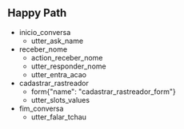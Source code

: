 ## Happy Path

* inicio_conversa
   - utter_ask_name
* receber_nome
   - action_receber_nome
   - utter_responder_nome
   - utter_entra_acao
* cadastrar_rastreador
   - form{"name": "cadastrar_rastreador_form"}
   - utter_slots_values
* fim_conversa
   - utter_falar_tchau

